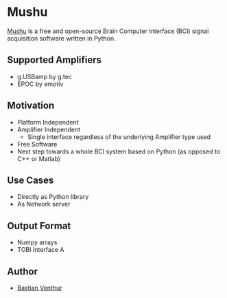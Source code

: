 Mushu
=====

[Mushu][mushu] is a free and open-source Brain Computer Interface (BCI) signal
acquisition software written in Python.

  [mushu]: http://bbci.de/mushu

Supported Amplifiers
--------------------

  * g.USBamp by g.tec
  * EPOC by emotiv

Motivation
----------

  * Platform Independent
  * Amplifier Independent
    * Single interface regardless of the underlying Amplifier type used
  * Free Software
  * Next step towards a whole BCI system based on Python (as opposed to C++ or
    Matlab)

Use Cases
---------

  * Directly as Python library
  * As Network server


Output Format
-------------

  * Numpy arrays
  * TOBI Interface A


Author
------

  * [Bastian Venthur][venthur]


  [venthur]: http://venthur.de

